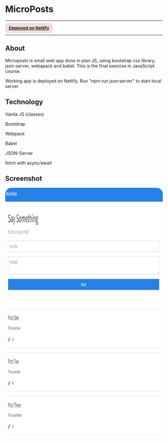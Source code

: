 # MicroPosts

---

<div>
<a href="https://harmonious-nasturtium-d540d5.netlify.app/" target="_blank" rel="noopener noreferrer"
    style="padding:0.5rem 0.7rem;
    color: black;
    background: #F1DEDE;
    border-radius:10px;
    font-size:0.85rem;
    font-weight:600;">Deployed on Netlify</a> <br/> 
</div>

---

## About

<p>Microposts is small web app done in plan JS, using bootstrap css library, json-server, webapack and babel. This is the final exercise in JavaScript course.</p>

<p>Working app is deployed on Netlify. Run "npm run json:server" to start local server</p>

## Technology

<p>Vanila JS (classes)</p>
<p>Bootstrap</p>
<p>Webpack</p>
<p>Babel</p>
<p>JSON-Server</p>
<p>fetch with async/await</p>

## Screenshot

<img src="/screenshot.jpg" height="800" style="border-radius:20px;margin-bottom:2rem;" />

